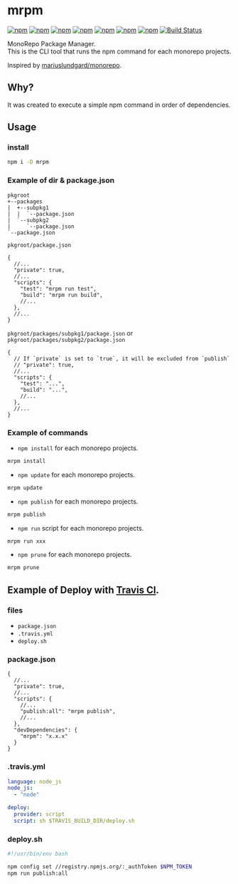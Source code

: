 # mrpm

[![npm](https://img.shields.io/npm/l/mrpm.svg)](https://www.npmjs.com/package/mrpm)
[![npm](https://img.shields.io/npm/v/mrpm.svg)](https://www.npmjs.com/package/mrpm)
[![npm](https://img.shields.io/badge/dynamic/json.svg?label=downloads&colorB=green&prefix=&suffix=/day&query=$.downloads&uri=https://api.npmjs.org//downloads/point/last-day/mrpm&maxAge=3600)](http://www.npmtrends.com/mrpm)
[![npm](https://img.shields.io/npm/dw/mrpm.svg)](http://www.npmtrends.com/mrpm)
[![npm](https://img.shields.io/npm/dm/mrpm.svg)](http://www.npmtrends.com/mrpm)
[![npm](https://img.shields.io/npm/dy/mrpm.svg)](http://www.npmtrends.com/mrpm)
[![npm](https://img.shields.io/npm/dt/mrpm.svg)](http://www.npmtrends.com/mrpm)
[![Build Status](https://travis-ci.org/ota-meshi/mrpm.svg?branch=master)](https://travis-ci.org/ota-meshi/mrpm)  

MonoRepo Package Manager.  
This is the CLI tool that runs the npm command for each monorepo projects.

Inspired by [mariuslundgard/monorepo](https://github.com/mariuslundgard/monorepo).

## Why?

It was created to execute a simple npm command in order of dependencies.

## Usage
### install

```bash
npm i -D mrpm
```

### Example of dir & package.json

```
pkgroot
+--packages
|  +--subpkg1
|  |  `--package.json
|  `--subpkg2
|     `--package.json
`--package.json
```

`pkgroot/package.json`

```json5
{
  //...
  "private": true,
  //...
  "scripts": {
    "test": "mrpm run test",
    "build": "mrpm run build",
    //...
  },
  //...
}
```

`pkgroot/packages/subpkg1/package.json` or  
`pkgroot/packages/subpkg2/package.json` 

```json5
{
  // If `private` is set to `true`, it will be excluded from `publish`
  // "private": true,
  //...
  "scripts": {
    "test": "...",
    "build": "...",
    //...
  },
  //...
}
```

### Example of commands

* `npm install` for each monorepo projects.

```bash
mrpm install
```

* `npm update` for each monorepo projects.

```bash
mrpm update
```

* `npm publish` for each monorepo projects.

```bash
mrpm publish
```

* `npm run` script for each monorepo projects.

```bash
mrpm run xxx
```

* `npm prune` for each monorepo projects.

```bash
mrpm prune
```

## Example of Deploy with [Travis CI](https://travis-ci.org/).

### files

* `package.json`
* `.travis.yml`
* `deploy.sh`

### package.json

```json5
{
  //...
  "private": true,
  //...
  "scripts": {
    //...
    "publish:all": "mrpm publish",
    //...
  },
  "devDependencies": {
    "mrpm": "x.x.x"
  }
}
```

### .travis.yml

```yml
language: node_js
node_js:
  - "node"

deploy:
  provider: script
  script: sh $TRAVIS_BUILD_DIR/deploy.sh
```

### deploy.sh

```sh
#!/usr/bin/env bash

npm config set //registry.npmjs.org/:_authToken $NPM_TOKEN
npm run publish:all
```

